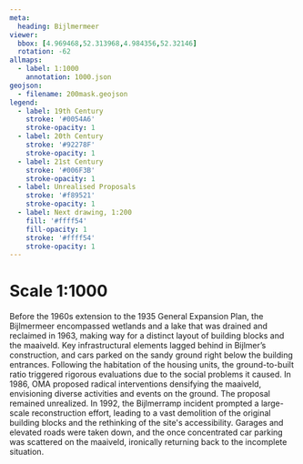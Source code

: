 ```yaml
---
meta:
  heading: Bijlmermeer
viewer:
  bbox: [4.969468,52.313968,4.984356,52.32146]
  rotation: -62
allmaps:
  - label: 1:1000
    annotation: 1000.json
geojson:
  - filename: 200mask.geojson
legend:
  - label: 19th Century
    stroke: '#0054A6'
    stroke-opacity: 1
  - label: 20th Century
    stroke: '#92278F'
    stroke-opacity: 1
  - label: 21st Century
    stroke: '#006F3B'
    stroke-opacity: 1
  - label: Unrealised Proposals
    stroke: '#f89521'
    stroke-opacity: 1
  - label: Next drawing, 1:200
    fill: '#ffff54'
    fill-opacity: 1
    stroke: '#ffff54'
    stroke-opacity: 1
---
```

# Scale 1:1000

Before the 1960s extension to the 1935 General Expansion Plan, the Bijlmermeer encompassed wetlands and a lake that was drained and reclaimed in 1963, making way for a distinct layout of building blocks and the maaiveld. Key infrastructural elements lagged behind in Bijlmer’s construction, and cars parked on the sandy ground right below the building entrances. Following the habitation of the housing units, the ground-to-built ratio triggered rigorous evaluations due to the social problems it caused. In 1986, OMA proposed radical interventions densifying the maaiveld, envisioning diverse activities and events on the ground. The proposal remained unrealized. In 1992, the Bijlmerramp incident prompted a large-scale reconstruction effort, leading to a vast demolition of the original building blocks and the rethinking of the site's accessibility. Garages and elevated roads were taken down, and the once concentrated car parking was scattered on the maaiveld, ironically returning back to the incomplete situation.
